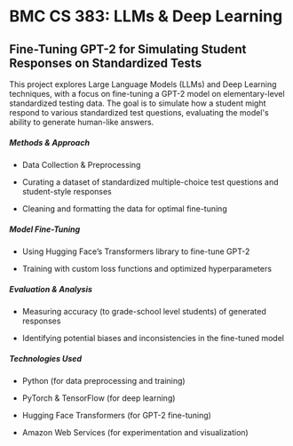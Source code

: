 BMC CS 383: LLMs & Deep Learning
================================
Fine-Tuning GPT-2 for Simulating Student Responses on Standardized Tests
------------------------------------------------------------------------
This project explores Large Language Models (LLMs) and Deep Learning techniques, with a focus on fine-tuning a GPT-2 model on elementary-level standardized testing data. The goal is to simulate how a student might respond to various standardized test questions, evaluating the model's ability to generate human-like answers.

##### Methods & Approach
* Data Collection & Preprocessing

* Curating a dataset of standardized multiple-choice test questions and student-style responses

* Cleaning and formatting the data for optimal fine-tuning

##### Model Fine-Tuning

* Using Hugging Face’s Transformers library to fine-tune GPT-2

* Training with custom loss functions and optimized hyperparameters

##### Evaluation & Analysis

* Measuring accuracy (to grade-school level students) of generated responses

* Identifying potential biases and inconsistencies in the fine-tuned model

##### Technologies Used
* Python (for data preprocessing and training)

* PyTorch & TensorFlow (for deep learning)

* Hugging Face Transformers (for GPT-2 fine-tuning)

* Amazon Web Services (for experimentation and visualization)
